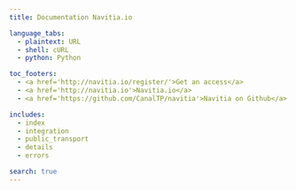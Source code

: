 ```yaml
---
title: Documentation Navitia.io

language_tabs:
  - plaintext: URL
  - shell: cURL
  - python: Python

toc_footers:
  - <a href='http://navitia.io/register/'>Get an access</a>
  - <a href='http://navitia.io'>Navitia.io</a>
  - <a href='https://github.com/CanalTP/navitia'>Navitia on Github</a>

includes:
  - index
  - integration
  - public_transport
  - details
  - errors

search: true
---
```

